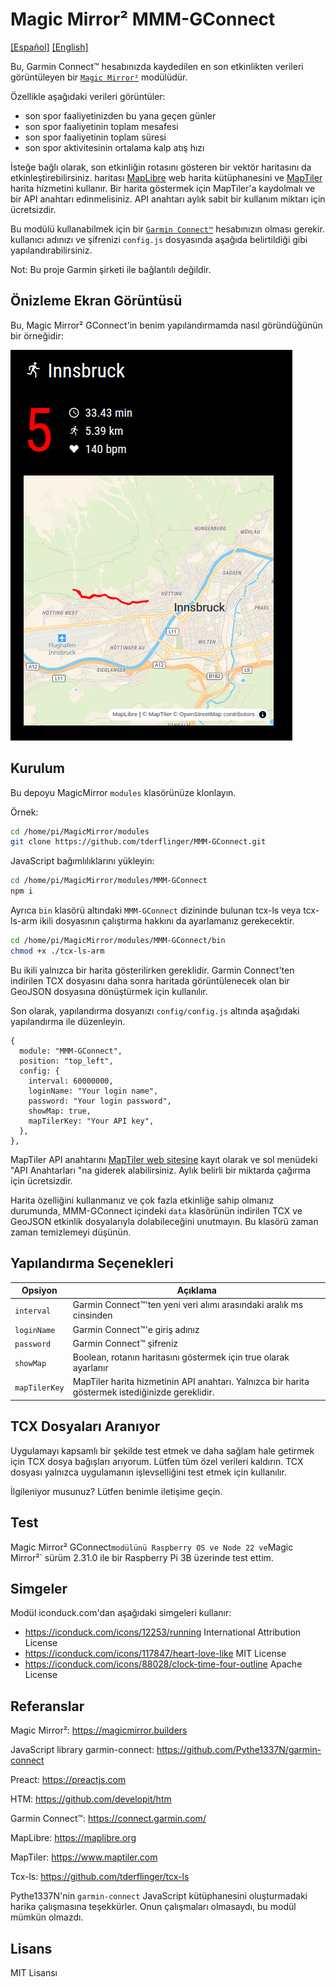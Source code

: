 # Magic Mirror² MMM-GConnect

[[Español]](./README-es.md) [[English]](./README.md)

Bu, Garmin Connect™ hesabınızda
kaydedilen en son etkinlikten verileri görüntüleyen bir [``Magic Mirror²``](https://magicmirror.builders/) modülüdür.

Özellikle aşağıdaki verileri görüntüler:
- son spor faaliyetinizden bu yana geçen günler
- son spor faaliyetinin toplam mesafesi
- son spor faaliyetinin toplam süresi
- son spor aktivitesinin ortalama kalp atış hızı

İsteğe bağlı olarak, son etkinliğin rotasını gösteren bir vektör haritasını da etkinleştirebilirsiniz. haritası [MapLibre](https://maplibre.org) web harita kütüphanesini ve [MapTiler](https://www.maptiler.com) harita hizmetini kullanır. Bir harita göstermek için
MapTiler'a kaydolmalı ve bir API anahtarı edinmelisiniz. API anahtarı aylık sabit bir kullanım miktarı için ücretsizdir.

Bu modülü kullanabilmek için bir [`Garmin Connect™`](https://connect.garmin.com/) hesabınızın olması gerekir. kullanıcı adınızı ve şifrenizi `config.js` dosyasında aşağıda belirtildiği gibi yapılandırabilirsiniz.

Not: Bu proje Garmin şirketi ile bağlantılı değildir.

## Önizleme Ekran Görüntüsü

Bu, Magic Mirror² GConnect'in benim yapılandırmamda nasıl göründüğünün bir örneğidir:

![Magic Mirror² GConnect exmaple screen](./doc/screenshot-MMM-GConnect-Up.png)

## Kurulum

Bu depoyu MagicMirror `modules` klasörünüze klonlayın.

Örnek:

```bash
cd /home/pi/MagicMirror/modules
git clone https://github.com/tderflinger/MMM-GConnect.git
```

JavaScript bağımlılıklarını yükleyin:

```bash
cd /home/pi/MagicMirror/modules/MMM-GConnect
npm i
```

Ayrıca `bin` klasörü altındaki `MMM-GConnect` dizininde bulunan tcx-ls veya tcx-ls-arm ikili dosyasının çalıştırma hakkını da ayarlamanız gerekecektir.

```bash
cd /home/pi/MagicMirror/modules/MMM-GConnect/bin
chmod +x ./tcx-ls-arm
```

Bu ikili yalnızca bir harita gösterilirken gereklidir. Garmin Connect'ten indirilen TCX dosyasını daha sonra haritada görüntülenecek olan bir GeoJSON dosyasına dönüştürmek için kullanılır.

Son olarak, yapılandırma dosyanızı `config/config.js` altında aşağıdaki yapılandırma ile düzenleyin.
```
{	
  module: "MMM-GConnect",
  position: "top_left",
  config: {
    interval: 60000000,
    loginName: "Your login name",
    password: "Your login password",
    showMap: true,
    mapTilerKey: "Your API key",
  },
},
```

MapTiler API anahtarını [MapTiler web sitesine](https://www.maptiler.com) kayıt olarak ve sol menüdeki "API Anahtarları "na giderek alabilirsiniz. Aylık belirli bir miktarda çağırma için ücretsizdir.

Harita özelliğini kullanmanız ve çok fazla etkinliğe sahip olmanız durumunda, MMM-GConnect içindeki `data` klasörünün indirilen TCX ve GeoJSON etkinlik dosyalarıyla dolabileceğini unutmayın. Bu klasörü zaman zaman temizlemeyi düşünün.

## Yapılandırma Seçenekleri
| **Opsiyon**        | **Açıklama** |
| --- | --- |
| `interval`      | Garmin Connect™'ten yeni veri alımı arasındaki aralık ms cinsinden |
| `loginName`      | Garmin Connect™'e giriş adınız |
| `password`      | Garmin Connect™ şifreniz |
| `showMap`      | Boolean, rotanın haritasını göstermek için true olarak ayarlanır |
| `mapTilerKey`      | MapTiler harita hizmetinin API anahtarı. Yalnızca bir harita göstermek istediğinizde gereklidir. |

## TCX Dosyaları Aranıyor

Uygulamayı kapsamlı bir şekilde test etmek ve daha sağlam hale getirmek için TCX dosya bağışları arıyorum.
Lütfen tüm özel verileri kaldırın. TCX dosyası yalnızca uygulamanın işlevselliğini test etmek için kullanılır.

İlgileniyor musunuz? Lütfen benimle iletişime geçin.

## Test

Magic Mirror² GConnect` modülünü Raspberry OS
ve Node 22 ve `Magic Mirror²` sürüm 2.31.0 ile bir Raspberry Pi 3B üzerinde test ettim.

## Simgeler

Modül iconduck.com'dan aşağıdaki simgeleri kullanır:

- https://iconduck.com/icons/12253/running International Attribution License
- https://iconduck.com/icons/117847/heart-love-like MIT License
- https://iconduck.com/icons/88028/clock-time-four-outline Apache License

## Referanslar

Magic Mirror²: https://magicmirror.builders

JavaScript library garmin-connect: https://github.com/Pythe1337N/garmin-connect

Preact: https://preactjs.com

HTM: https://github.com/developit/htm

Garmin Connect™: https://connect.garmin.com/

MapLibre: https://maplibre.org

MapTiler: https://www.maptiler.com

Tcx-ls: https://github.com/tderflinger/tcx-ls

Pythe1337N'nin `garmin-connect` JavaScript kütüphanesini oluşturmadaki harika çalışmasına teşekkürler.
Onun çalışmaları olmasaydı, bu modül mümkün olmazdı.

## Lisans

MIT Lisansı